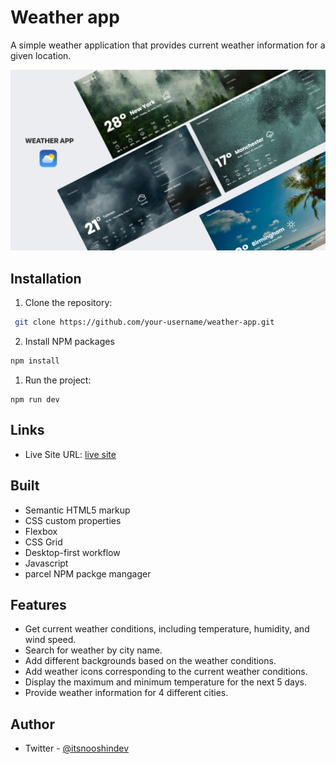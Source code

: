 # Weather app 

A simple weather application that provides current weather information for a given location.


![](./images/weather-design.png)





## Installation

1. Clone the repository: 

```sh
 git clone https://github.com/your-username/weather-app.git
 ```

2. Install NPM packages
  ```sh
 npm install
  ```

  1. Run the project:
  ```
  npm run dev
  ```



## Links

- Live Site URL: [live site](https://tip-calculator-app-sigma-hazel.vercel.app/)
  
## Built 
- Semantic HTML5 markup
- CSS custom properties
- Flexbox
- CSS Grid
- Desktop-first workflow
- Javascript
- parcel NPM packge mangager


## Features

- Get current weather conditions, including temperature, humidity, and wind speed.
- Search for weather by city name.
-  Add different backgrounds based on the weather conditions.
-  Add weather icons corresponding to the current weather conditions.
-  Display the maximum and minimum temperature for the next 5 days.
-  Provide weather information for 4 different cities.


## Author
- Twitter - [@itsnooshindev](https://www.twitter.com/itsnooshindev)



